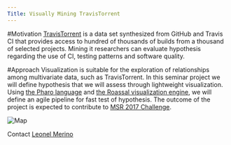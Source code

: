```yaml
---
Title: Visually Mining TravisTorrent
---
```


#Motivation
[TravisTorrent](https://travistorrent.testroots.org/) is a data set synthesized from GitHub and Travis CI that provides access to hundred of thousands of builds from a thousand of selected projects. Mining it researchers can evaluate hypothesis regarding the use of CI, testing patterns and software quality. 

#Approach
Visualization is suitable for the exploration of relationships among multivariate data, such as TravisTorrent. In this seminar project we will define hypothesis that we will assess through lightweight visualization. Using [the Pharo language](http://files.pharo.org/books/pharo-by-example/) and [the Roassal visualization engine](http://agilevisualization.com/#book), we will define an agile pipeline for fast test of hypothesis. The outcome of the project is expected to contribute to [MSR 2017 Challenge](http://2017.msrconf.org/#/challenge).   


![Map](%assets_url%/files/01/5ila54n3rz6s5sow6xi6ae2luw0dmv/map.png)


Contact
[Leonel Merino](%base_url%/staff/merino)
